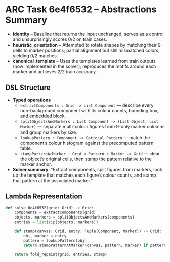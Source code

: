 # ARC Task 6e4f6532 – Abstractions Summary

- **identity** – Baseline that returns the input unchanged; serves as a control and unsurprisingly scores 0/2 on train cases.
- **heuristic_orientation** – Attempted to rotate shapes by matching their 9-cells to marker positions; partial alignment but still mismatched colors, yielding 0/2 matches.
- **canonical_template** – Uses the templates learned from train outputs (now implemented in the solver); reproduces the motifs around each marker and achieves 2/2 train accuracy.

## DSL Structure
- **Typed operations**
  - `extractComponents : Grid -> List Component` — describe every non-background component with its colour counts, bounding box, and embedded block.
  - `splitObjectsAndMarkers : List Component -> (List Object, List Marker)` — separate multi-colour figures from 9-only marker columns and group markers by size.
  - `lookupPattern : Component -> Optional Pattern` — match the component’s colour histogram against the precomputed pattern table.
  - `stampPatternAtMarker : Grid × Pattern × Marker -> Grid` — clear the object’s original cells, then stamp the pattern relative to the marker anchor.
- **Solver summary**: "Extract components, split figures from markers, look up the template that matches each figure’s colour counts, and stamp that pattern at the associated marker."

## Lambda Representation

```python
def solve_6e4f6532(grid: Grid) -> Grid:
    components = extractComponents(grid)
    objects, markers = splitObjectsAndMarkers(components)
    entries = list(zip(objects, markers))

    def stamp(canvas: Grid, entry: Tuple[Component, Marker]) -> Grid:
        obj, marker = entry
        pattern = lookupPattern(obj)
        return stampPatternAtMarker(canvas, pattern, marker) if pattern is not None else canvas

    return fold_repaint(grid, entries, stamp)
```
